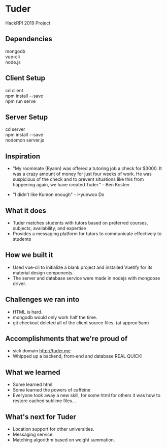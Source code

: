 # Tuder
HackRPI 2019 Project

## Dependencies
mongodb  
vue-cli  
node.js  
## Client Setup
cd client  
npm install --save  
npm run serve  
## Server Setup
cd server  
npm install --save  
nodemon server.js  

## Inspiration
 * "My roommate (Ryann) was offered a tutoring job a check for $3000. It was a crazy amount of money for just four weeks of work. He was suspicious of the check and to prevent situations like this from happening again, we have created Tuder." - Ben Kosten

 * "I didn't like Kumon enough" - Hyunwoo Do

## What it does
 * Tuder matches students with tutors based on preferred courses, subjects, availability, and expertise
 * Provides a messaging platform for tutors to communicate effectively to students

## How we built it
 * Used vue-cli to initialize a blank project and installed Vuetify for its material design components. 
 * The server and database service were made in nodejs with mongoose driver.

## Challenges we ran into
 * HTML is hard. 
 * mongodb would only work half the time. 
 * git checkout deleted all of the client source files. (at approx 5am)

## Accomplishments that we're proud of
 * sick domain http://tuder.me
 * Whipped up a backend, front-end and database REAL QUICK!

## What we learned
 * Some learned html
 * Some learned the powers of caffeine
 * Everyone took away a new skill, for some html for others it was how to restore cached sublime files...

## What's next for Tuder
 * Location support for other universities.
 * Messaging service.
 * Matching algorithm based on weight summation.
